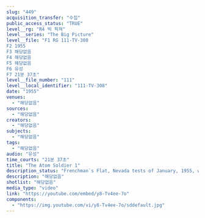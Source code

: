 ```yaml
---
slug: "449"
acquisition_transfer: "수집"
public_access_status: "TRUE"
level__rg: "R4 빅 픽쳐"
level__series: "The Big Picture"
level__file: "F1 RG 111-TV-308
F2 1955
F3 해당없음
F4 해당없음
F5 해당없음
F6 유성
F7 21분 37초"
level__file_number: "111"
level__local_identifier: "111-TV-308"
date: "1955"
venues: 
  - "해당없음"
sources: 
  - "해당없음"
creators: 
  - "해당없음"
subjects: 
  - "해당없음"
tags: 
  - "해당없음"
audio: "유성"
time_courts: "21분 37초"
title: "The Atom Soldier 1"
description_status: "Frenchman`s Flat, Nevada tests of January, 1955, where thousands of soldiers establish the proper coordination between the foot soldier and the atomic explosion."
description: "해당없음"
shotlist: "해당없음"
media_type: "video"
link: "https://youtube.com/embed/y8-Tv4ee-7o"
components: 
  - "https://img.youtube.com/vi/y8-Tv4ee-7o/sddefault.jpg"
---
```

